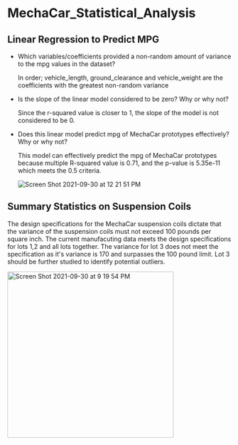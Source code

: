 # MechaCar_Statistical_Analysis

## Linear Regression to Predict MPG


- Which variables/coefficients provided a non-random amount of variance to the mpg values in the dataset?

  In order; vehicle_length, ground_clearance and vehicle_weight are the coefficients with the greatest non-random variance

- Is the slope of the linear model considered to be zero? Why or why not?

  Since the r-squared value is closer to 1, the slope of the model is not considered to be 0.

- Does this linear model predict mpg of MechaCar prototypes effectively? Why or why not?

  This model can effectively predict the mpg of MechaCar prototypes because multiple R-squared value is 0.71, and the p-value is 5.35e-11 which meets the 0.5     criteria.


  ![Screen Shot 2021-09-30 at 12 21 51 PM](https://user-images.githubusercontent.com/17945476/135493590-9753af9f-2acc-4072-9e4b-5c65dbd0c78e.png)

## Summary Statistics on Suspension Coils

The design specifications for the MechaCar suspension coils dictate that the variance of the suspension coils must not exceed 100 pounds per square inch. The current manufacuting data meets the design specifications for lots 1,2 and all lots together. The variance for lot 3 does not meet the specification as it's variance is 170 and surpasses the 100 pound limit. Lot 3 should be further studied to identify potential outliers.

<img width="374" alt="Screen Shot 2021-09-30 at 9 19 54 PM" src="https://user-images.githubusercontent.com/17945476/135551134-f2275742-6c76-4de4-a231-0ef0a35856ee.png">
